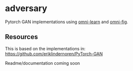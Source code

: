 # adversary
Pytorch GAN implementations using [omni-learn](https://github.com/felixludos/omni-learn) and [omni-fig](https://github.com/felixludos/omni-fig).

## Resources

This is based on the implementations in: https://github.com/eriklindernoren/PyTorch-GAN


Readme/documentation coming soon

